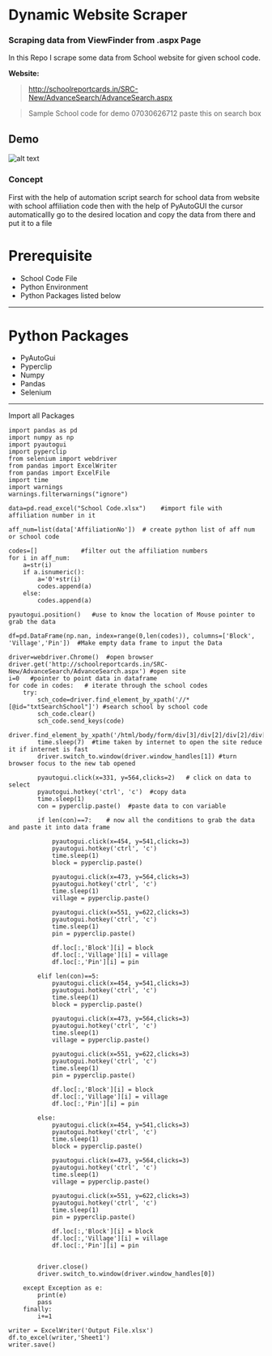 # Dynamic Website Scraper
### Scraping data from ViewFinder from .aspx Page
In this Repo I scrape some data from School website for given school code.

**Website:**

> http://schoolreportcards.in/SRC-New/AdvanceSearch/AdvanceSearch.aspx

> Sample School code for demo 07030626712 paste this on search box


## **Demo**
![alt text](https://raw.githubusercontent.com/tariqmhmd5/Dynamic-Website-Scraper/master/gif.gif)

### Concept
First with the help of automation script search for school data from website with school affiliation code then with the help of PyAutoGUI the cursor automaticallly go to the desired location and copy the data from there and put it to a file 

# Prerequisite

*   School Code File
*   Python Environment
*   Python Packages listed below
---

# Python Packages

*   PyAutoGui
*   Pyperclip
*   Numpy
*   Pandas
*   Selenium
---

Import all Packages
```
import pandas as pd
import numpy as np
import pyautogui
import pyperclip
from selenium import webdriver
from pandas import ExcelWriter
from pandas import ExcelFile
import time
import warnings
warnings.filterwarnings("ignore")
```
```
data=pd.read_excel("School Code.xlsx")    #import file with affiliation number in it
```
```
aff_num=list(data['AffiliationNo'])  # create python list of aff num or school code
```
```
codes=[]            #filter out the affiliation numbers 
for i in aff_num:
    a=str(i)
    if a.isnumeric():
        a='0'+str(i)
        codes.append(a)
    else:
        codes.append(a)
```


```
pyautogui.position()   #use to know the location of Mouse pointer to grab the data
```


```
df=pd.DataFrame(np.nan, index=range(0,len(codes)), columns=['Block', 'Village','Pin'])  #Make empty data frame to input the Data
```


```
driver=webdriver.Chrome()  #open browser
driver.get('http://schoolreportcards.in/SRC-New/AdvanceSearch/AdvanceSearch.aspx') #open site
i=0   #pointer to point data in dataframe
for code in codes:   # iterate through the school codes
    try:
        sch_code=driver.find_element_by_xpath('//*[@id="txtSearchSchool"]') #search school by school code
        sch_code.clear()
        sch_code.send_keys(code)
        driver.find_element_by_xpath('/html/body/form/div[3]/div[2]/div[2]/div[2]/div/div[2]/a[2]/img').click()
        time.sleep(7)  #time taken by internet to open the site reduce it if internet is fast
        driver.switch_to.window(driver.window_handles[1]) #turn browser focus to the new tab opened
        
        pyautogui.click(x=331, y=564,clicks=2)   # click on data to select
        pyautogui.hotkey('ctrl', 'c')  #copy data
        time.sleep(1)
        con = pyperclip.paste()  #paste data to con variable
        
        if len(con)==7:    # now all the conditions to grab the data and paste it into data frame
    
            pyautogui.click(x=454, y=541,clicks=3)
            pyautogui.hotkey('ctrl', 'c')
            time.sleep(1)
            block = pyperclip.paste()
        
            pyautogui.click(x=473, y=564,clicks=3)
            pyautogui.hotkey('ctrl', 'c')
            time.sleep(1)
            village = pyperclip.paste()
        
            pyautogui.click(x=551, y=622,clicks=3)
            pyautogui.hotkey('ctrl', 'c')
            time.sleep(1)
            pin = pyperclip.paste()
        
            df.loc[:,'Block'][i] = block
            df.loc[:,'Village'][i] = village
            df.loc[:,'Pin'][i] = pin
        
        elif len(con)==5:
            pyautogui.click(x=454, y=541,clicks=3)
            pyautogui.hotkey('ctrl', 'c')
            time.sleep(1)
            block = pyperclip.paste()
        
            pyautogui.click(x=473, y=564,clicks=3)
            pyautogui.hotkey('ctrl', 'c')
            time.sleep(1)
            village = pyperclip.paste()
        
            pyautogui.click(x=551, y=622,clicks=3)
            pyautogui.hotkey('ctrl', 'c')
            time.sleep(1)
            pin = pyperclip.paste()
        
            df.loc[:,'Block'][i] = block
            df.loc[:,'Village'][i] = village
            df.loc[:,'Pin'][i] = pin
        
        else:
            pyautogui.click(x=454, y=541,clicks=3)
            pyautogui.hotkey('ctrl', 'c')
            time.sleep(1)
            block = pyperclip.paste()
        
            pyautogui.click(x=473, y=564,clicks=3)
            pyautogui.hotkey('ctrl', 'c')
            time.sleep(1)
            village = pyperclip.paste()
        
            pyautogui.click(x=551, y=622,clicks=3)
            pyautogui.hotkey('ctrl', 'c')
            time.sleep(1)
            pin = pyperclip.paste()
        
            df.loc[:,'Block'][i] = block
            df.loc[:,'Village'][i] = village
            df.loc[:,'Pin'][i] = pin
        
        
        driver.close()
        driver.switch_to.window(driver.window_handles[0])
        
    except Exception as e:
        print(e)
        pass
    finally:
        i+=1
```


```
writer = ExcelWriter('Output File.xlsx')
df.to_excel(writer,'Sheet1')
writer.save()
```